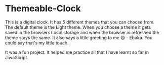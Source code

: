 # Themeable-Clock
This is a digital clock. 
It has 5 different themes that you can choose from.
The default theme is the Light theme.
When you choose a theme it gets saved in the browsers Local storage and when the browser is refreshed the theme stays the same.
It also says a little greeting to me 😅 - Ebuka. You could say that's my little touch.

It was a fun project. It helped me practice all that I have learnt so far in JavaScript.
 
 
